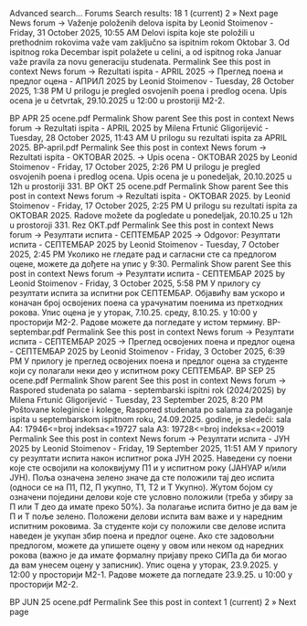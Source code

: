 Advanced search...
Forums
Search results: 18
1
(current)
2
»
Next page
News forum -> Važenje položenih delova ispita
by Leonid Stoimenov - Friday, 31 October 2025, 10:55 AM
Delovi ispita koje ste položili u prethodnim rokovima važe vam zaključno sa ispitnim rokom Oktobar 3. 
Od ispitnog roka Decembar ispit polažete u celini, a od ispitnog roka Januar važe pravila za novu generaciju studenata. 
Permalink
See this post in context
News forum -> Rezultati ispita - APRIL 2025 -> Преглед поена и предлог оцена - АПРИЛ 2025
by Leonid Stoimenov - Tuesday, 28 October 2025, 1:38 PM
U prilogu je pregled osvojenih poena i predlog ocena.
Upis ocena je u četvrtak, 29.10.2025 u 12:00 u prostoriji M2-2.

BP APR 25 ocene.pdf
Permalink
Show parent
See this post in context
News forum -> Rezultati ispita - APRIL 2025
by Milena Frtunić Gligorijević - Tuesday, 28 October 2025, 11:43 AM
U prilogu su rezultati ispita za APRIL 2025.
BP-april.pdf
Permalink
See this post in context
News forum -> Rezultati ispita - OKTOBAR 2025. -> Upis ocena - OKTOBAR 2025
by Leonid Stoimenov - Friday, 17 October 2025, 2:26 PM
U prilogu je pregled osvojenih poena i predlog ocena.
Upis ocena je u ponedeljak, 20.10.2025 u 12h u prostoriji 331.
BP OKT 25 ocene.pdf
Permalink
Show parent
See this post in context
News forum -> Rezultati ispita - OKTOBAR 2025.
by Leonid Stoimenov - Friday, 17 October 2025, 2:25 PM
U prilogu su rezultati ispita za OKTOBAR 2025.
Radove možete da pogledate u ponedeljak, 20.10.25 u 12h u prostoroji 331.
Rez OKT.pdf
Permalink
See this post in context
News forum -> Резултати испита - СЕПТЕМБАР 2025 -> Odgovor: Резултати испита - СЕПТЕМБАР 2025
by Leonid Stoimenov - Tuesday, 7 October 2025, 2:45 PM
Уколико не гледате рад и сагласни сте са предлогом оцене, можете да дођете на упис у 9:30.
Permalink
Show parent
See this post in context
News forum -> Резултати испита - СЕПТЕМБАР 2025
by Leonid Stoimenov - Friday, 3 October 2025, 5:58 PM
У прилогу су резултати испита за испитни рок СЕПТЕМБАР.
  Објавићу вам ускоро и коначан број освојених поена са урачунатим поенима из претходних рокова.
Упис оцена је у уторак, 7.10.25. среду, 8.10.25. у 10:00 у просторији М2-2. 
Радове можете да погледате у истом термину. 
BP-septembar.pdf
Permalink
See this post in context
News forum -> Резултати испита - СЕПТЕМБАР 2025 -> Преглед освојених поена и предлог оцена - СЕПТЕМБАР 2025
by Leonid Stoimenov - Friday, 3 October 2025, 6:39 PM
У прилогу је преглед освојених поена и предлог  оцена за студенте који су полагали неки део у испитном року СЕПТЕМБАР. 
BP SEP 25 ocene.pdf
Permalink
Show parent
See this post in context
News forum -> Raspored studenata po salama - septembarski ispitni rok (2024/2025)
by Milena Frtunić Gligorijević - Tuesday, 23 September 2025, 8:20 PM
Poštovane koleginice i kolege,
Raspored studenata po salama za polaganje ispita u septembarskom ispitnom roku, 24.09.2025. godine, je sledeći:
sala A4: 17946<=broj indeksa<=19727
sala A3: 19728<=broj indeksa<=20019
Permalink
See this post in context
News forum -> Резултати испита - ЈУН 2025
by Leonid Stoimenov - Friday, 19 September 2025, 11:51 AM
У прилогу су резултати испита након испитног рока ЈУН 2025.
Наведени су поени које сте освојили на колоквијуму П1 и у испитном року (ЈАНУАР и/или ЈУН).
Поља означена зелено значе да сте положили тај део испита (односи се на П1, П2, П укупно, Т1, Т2 и Т Укупно). 
Жутом бојом су означени поједини делови које сте условно положили (треба у збиру за П или Т део да имате преко 50%). 
За полагање испита битно је да вам је П и Т поље зелено.
Положени делови испита вам важе и у наредним испитним роковима.
За студенте који су положили све делове испита  наведен је укупан збир поена и предлог оцене. Ако сте задовољни предлогом, можете да упишете оцену у овом или неком од наредних рокова (важно је да имате формалну пријаву преко СИПа да би могао да вам унесем оцену у записник).
Упис оцена у уторак, 23.9.2025. у 12:00 у просторији М2-1. 
Радове можете да погледате 23.9.25. u 10:00 у просторији М2-2.

BP JUN 25 ocene.pdf
Permalink
See this post in context
1
(current)
2
»
Next page